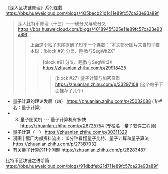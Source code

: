 
《深入区块链原理》系列连载
https://bbs.huaweicloud.com/blogs/405becb21d1c11e89fc57ca23e93a89f
> 深入比特币原理（十三）——硬分叉与软分叉 https://bbs.huaweicloud.com/blogs/4018945f325e11e89fc57ca23e93a89f
>> 上面这个帖子末尾提到了知乎一个连载：“本文部分图片来自知乎猫本聪：[block #9] 分叉、睡教与SegWit2X”
>>> [block #9] 分叉、睡教与SegWit2X https://zhuanlan.zhihu.com/p/29918425
>>>> [block #27] 量子计算与加密货币 https://zhuanlan.zhihu.com/p/33297108 (这个帖子下面推荐了几个)
- 量子计算的理论发展（四） https://zhuanlan.zhihu.com/p/25032088 (专栏名：量子计算)
- 3. 量子图灵机 --- 量子计算机有多快 https://zhuanlan.zhihu.com/p/26725754 (专栏名：量子软件工程师)
- 量子计算（一） https://zhuanlan.zhihu.com/p/30311329
- 漫画 | 鹅厂内部资料流出：10分钟看懂量子比特、量子计算和量子算法 https://zhuanlan.zhihu.com/p/27387032
- 有关量子计算的11个问题 https://zhuanlan.zhihu.com/p/28283487

比特币区块链之进阶篇
https://bbs.huaweicloud.com/blogs/91dbdfeb21d711e89fc57ca23e93a89f
